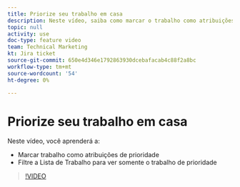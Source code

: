 ```yaml
---
title: Priorize seu trabalho em casa
description: Neste vídeo, saiba como marcar o trabalho como atribuições de prioridade e filtrar a Lista de trabalho inicial para ver somente o trabalho de prioridade.
topic: null
activity: use
doc-type: feature video
team: Technical Marketing
kt: Jira ticket
source-git-commit: 650e4d346e1792863930dcebafacab4c88f2a8bc
workflow-type: tm+mt
source-wordcount: '54'
ht-degree: 0%

---
```


# Priorize seu trabalho em casa

Neste vídeo, você aprenderá a:

* Marcar trabalho como atribuições de prioridade
* Filtre a Lista de Trabalho para ver somente o trabalho de prioridade

>[!VIDEO](https://video.tv.adobe.com/v/335100/?quality=12&learn=on)
